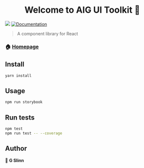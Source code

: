 <h1 align="center">Welcome to AIG UI Toolkit 👋</h1>
<p>
  <img src="https://img.shields.io/badge/version-1.0.1-blue.svg?cacheSeconds=2592000" />
  <a href="localhost:9009">
    <img alt="Documentation" src="https://img.shields.io/badge/documentation-yes-brightgreen.svg" target="_blank" />
  </a>
</p>

> A component library for React

### 🏠 [Homepage](localhost:3000)

## Install

```sh
yarn install
```

## Usage

```sh
npm run storybook
```

## Run tests

```sh
npm test
npm run test -- --coverage 
```

## Author

👤 **G Slinn**
